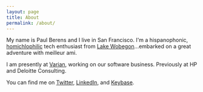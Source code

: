 ```yaml
---
layout: page
title: About
permalink: /about/
---
```


My name is Paul Berens and I live in San Francisco. I'm a hispanophonic, <a href="https://twitter.com/KarlTheFog/" target="_blank">homichlophilic</a> tech enthusiast from <a href="https://en.wikipedia.org/wiki/Minnesota" target="_blank">Lake Wobegon</a>...embarked on a great adventure with meilleur ami.

I am presently at <a href="https://www.varian.com/" target="_blank">Varian</a>, working on our software business. Previously at HP and Deloitte Consulting.

You can find me on <a href="https://twitter.com/berensp" target="_blank">Twitter</a>, <a href="https://www.linkedin.com/in/berensp/" target="_blank">LinkedIn</a>, and <a href="https://keybase.io/berens" target="_blank">Keybase</a>.

<a href="https://twitter.com/berensp" target="_blank"><i class="fab fa-twitter"></i></a>&nbsp;&nbsp;&nbsp;
<a href="https://keybase.io/berens" target="_blank"><i class="fab fa-keybase"></i></a>&nbsp;&nbsp;&nbsp;
<a href="https://angel.co/berens" target="_blank"><i class="fab fa-angellist"></i></a>&nbsp;&nbsp;&nbsp;
<a href="https://www.linkedin.com/in/berensp/" target="_blank"><i class="fab fa-linkedin-in"></i></a>
